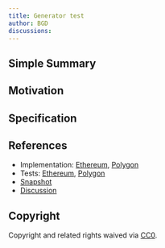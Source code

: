 ```yaml
---
title: Generator test
author: BGD
discussions: 
---
```


## Simple Summary

## Motivation

## Specification

## References

- Implementation: [Ethereum](src/AaveV3_Multi_TestProposal_20230307/AaveV3EthTestProposal20230307.sol), [Polygon](src/AaveV3_Multi_TestProposal_20230307/AaveV3PolTestProposal20230307.sol)
- Tests: [Ethereum](src/AaveV3_Multi_TestProposal_20230307/AaveV3EthTestProposal20230307.t.sol), [Polygon](src/AaveV3_Multi_TestProposal_20230307/AaveV3PolTestProposal20230307.t.sol)
- [Snapshot](TODO)
- [Discussion](TODO)

## Copyright

Copyright and related rights waived via [CC0](https://creativecommons.org/publicdomain/zero/1.0/).
